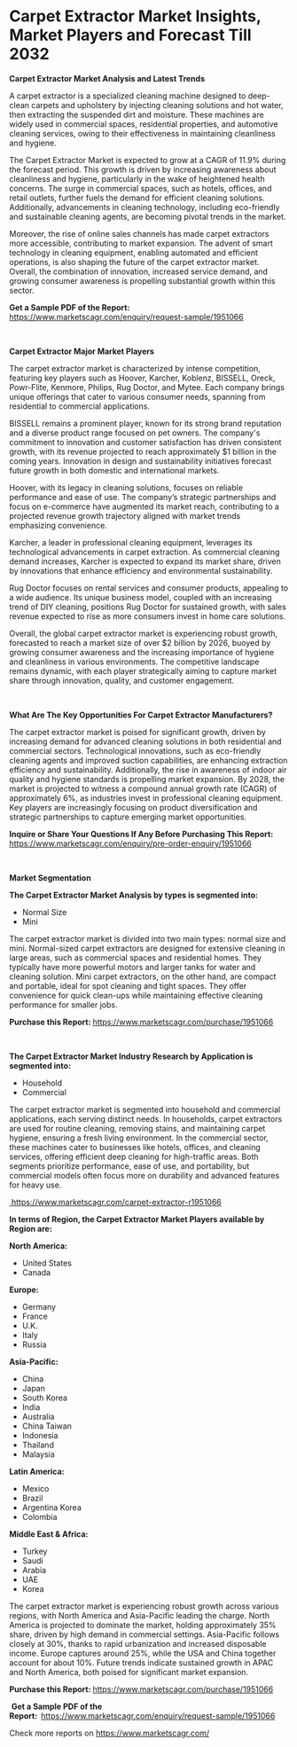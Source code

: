 <p><h1>Carpet Extractor Market Insights, Market Players and Forecast Till 2032</h1></p><p><strong>Carpet Extractor Market Analysis and Latest Trends</strong></p>
<p><p>A carpet extractor is a specialized cleaning machine designed to deep-clean carpets and upholstery by injecting cleaning solutions and hot water, then extracting the suspended dirt and moisture. These machines are widely used in commercial spaces, residential properties, and automotive cleaning services, owing to their effectiveness in maintaining cleanliness and hygiene.</p><p>The Carpet Extractor Market is expected to grow at a CAGR of 11.9% during the forecast period. This growth is driven by increasing awareness about cleanliness and hygiene, particularly in the wake of heightened health concerns. The surge in commercial spaces, such as hotels, offices, and retail outlets, further fuels the demand for efficient cleaning solutions. Additionally, advancements in cleaning technology, including eco-friendly and sustainable cleaning agents, are becoming pivotal trends in the market. </p><p>Moreover, the rise of online sales channels has made carpet extractors more accessible, contributing to market expansion. The advent of smart technology in cleaning equipment, enabling automated and efficient operations, is also shaping the future of the carpet extractor market. Overall, the combination of innovation, increased service demand, and growing consumer awareness is propelling substantial growth within this sector.</p></p>
<p><strong>Get a Sample PDF of the Report:&nbsp;</strong> <a href="https://www.marketscagr.com/enquiry/request-sample/1951066?utm_campaign=2106&utm_medium=2&utm_source=Github&utm_content=ia&utm_term=10042025&utm_id=carpet-extractor">https://www.marketscagr.com/enquiry/request-sample/1951066</a></p>
<p>&nbsp;</p>
<p><strong>Carpet Extractor Major Market Players</strong></p>
<p><p>The carpet extractor market is characterized by intense competition, featuring key players such as Hoover, Karcher, Koblenz, BISSELL, Oreck, Powr-Flite, Kenmore, Philips, Rug Doctor, and Mytee. Each company brings unique offerings that cater to various consumer needs, spanning from residential to commercial applications.</p><p>BISSELL remains a prominent player, known for its strong brand reputation and a diverse product range focused on pet owners. The company's commitment to innovation and customer satisfaction has driven consistent growth, with its revenue projected to reach approximately $1 billion in the coming years. Innovation in design and sustainability initiatives forecast future growth in both domestic and international markets.</p><p>Hoover, with its legacy in cleaning solutions, focuses on reliable performance and ease of use. The company’s strategic partnerships and focus on e-commerce have augmented its market reach, contributing to a projected revenue growth trajectory aligned with market trends emphasizing convenience.</p><p>Karcher, a leader in professional cleaning equipment, leverages its technological advancements in carpet extraction. As commercial cleaning demand increases, Karcher is expected to expand its market share, driven by innovations that enhance efficiency and environmental sustainability.</p><p>Rug Doctor focuses on rental services and consumer products, appealing to a wide audience. Its unique business model, coupled with an increasing trend of DIY cleaning, positions Rug Doctor for sustained growth, with sales revenue expected to rise as more consumers invest in home care solutions.</p><p>Overall, the global carpet extractor market is experiencing robust growth, forecasted to reach a market size of over $2 billion by 2026, buoyed by growing consumer awareness and the increasing importance of hygiene and cleanliness in various environments. The competitive landscape remains dynamic, with each player strategically aiming to capture market share through innovation, quality, and customer engagement.</p></p>
<p>&nbsp;</p>
<p><strong>What Are The Key Opportunities For Carpet Extractor Manufacturers?</strong></p>
<p><p>The carpet extractor market is poised for significant growth, driven by increasing demand for advanced cleaning solutions in both residential and commercial sectors. Technological innovations, such as eco-friendly cleaning agents and improved suction capabilities, are enhancing extraction efficiency and sustainability. Additionally, the rise in awareness of indoor air quality and hygiene standards is propelling market expansion. By 2028, the market is projected to witness a compound annual growth rate (CAGR) of approximately 6%, as industries invest in professional cleaning equipment. Key players are increasingly focusing on product diversification and strategic partnerships to capture emerging market opportunities.</p></p>
<p><strong>Inquire or Share Your Questions If Any Before Purchasing This Report:</strong> <a href="https://www.marketscagr.com/enquiry/pre-order-enquiry/1951066?utm_campaign=2106&utm_medium=2&utm_source=Github&utm_content=ia&utm_term=10042025&utm_id=carpet-extractor">https://www.marketscagr.com/enquiry/pre-order-enquiry/1951066</a></p>
<p>&nbsp;</p>
<p><strong>Market Segmentation</strong></p>
<p><strong>The Carpet Extractor Market Analysis by types is segmented into:</strong></p>
<p><ul><li>Normal Size</li><li>Mini</li></ul></p>
<p><p>The carpet extractor market is divided into two main types: normal size and mini. Normal-sized carpet extractors are designed for extensive cleaning in large areas, such as commercial spaces and residential homes. They typically have more powerful motors and larger tanks for water and cleaning solution. Mini carpet extractors, on the other hand, are compact and portable, ideal for spot cleaning and tight spaces. They offer convenience for quick clean-ups while maintaining effective cleaning performance for smaller jobs.</p></p>
<p><strong>Purchase this Report:&nbsp;</strong><a href="https://www.marketscagr.com/purchase/1951066?utm_campaign=2106&utm_medium=2&utm_source=Github&utm_content=ia&utm_term=10042025&utm_id=carpet-extractor">https://www.marketscagr.com/purchase/1951066</a></p>
<p>&nbsp;</p>
<p><strong>The Carpet Extractor Market Industry Research by Application is segmented into:</strong></p>
<p><ul><li>Household</li><li>Commercial</li></ul></p>
<p><p>The carpet extractor market is segmented into household and commercial applications, each serving distinct needs. In households, carpet extractors are used for routine cleaning, removing stains, and maintaining carpet hygiene, ensuring a fresh living environment. In the commercial sector, these machines cater to businesses like hotels, offices, and cleaning services, offering efficient deep cleaning for high-traffic areas. Both segments prioritize performance, ease of use, and portability, but commercial models often focus more on durability and advanced features for heavy use.</p></p>
<p><a href="https://www.marketscagr.com/carpet-extractor-r1951066?utm_campaign=2106&utm_medium=2&utm_source=Github&utm_content=ia&utm_term=10042025&utm_id=carpet-extractor">&nbsp;https://www.marketscagr.com/carpet-extractor-r1951066</a></p>
<p><strong>In terms of Region, the Carpet Extractor Market Players available by Region are:</strong></p>
<p>
    <p> <strong> North America: </strong>
        <ul>
            <li>United States</li>
            <li>Canada</li>
        </ul>
        </p> 
    <p> <strong> Europe: </strong>
        <ul>
            <li>Germany</li>
            <li>France</li>
            <li>U.K.</li>
            <li>Italy</li>
            <li>Russia</li>
        </ul>
        </p> 
    <p> <strong> Asia-Pacific: </strong>
        <ul>
            <li>China</li>
            <li>Japan</li>
            <li>South Korea</li>
            <li>India</li>
            <li>Australia</li>
            <li>China Taiwan</li>
            <li>Indonesia</li>
            <li>Thailand</li>
            <li>Malaysia</li>
        </ul>
        </p> 
    <p> <strong> Latin America: </strong>
        <ul>
            <li>Mexico</li>
            <li>Brazil</li>
            <li>Argentina Korea</li>
            <li>Colombia</li>
        </ul>
        </p> 
    <p> <strong> Middle East & Africa: </strong>
        <ul>
            <li>Turkey</li>
            <li>Saudi</li>
            <li>Arabia</li>
            <li>UAE</li>
            <li>Korea</li>
        </ul>
    </p>
    </p>
<p><p>The carpet extractor market is experiencing robust growth across various regions, with North America and Asia-Pacific leading the charge. North America is projected to dominate the market, holding approximately 35% share, driven by high demand in commercial settings. Asia-Pacific follows closely at 30%, thanks to rapid urbanization and increased disposable income. Europe captures around 25%, while the USA and China together account for about 10%. Future trends indicate sustained growth in APAC and North America, both poised for significant market expansion.</p></p>
<p><strong>Purchase this Report: </strong><a href="https://www.marketscagr.com/purchase/1951066?utm_campaign=2106&utm_medium=2&utm_source=Github&utm_content=ia&utm_term=10042025&utm_id=carpet-extractor">https://www.marketscagr.com/purchase/1951066</a></p>
<p>&nbsp;<strong>Get a Sample PDF of the Report:&nbsp;&nbsp;</strong><a href="https://www.marketscagr.com/enquiry/request-sample/1951066?utm_campaign=2106&utm_medium=2&utm_source=Github&utm_content=ia&utm_term=10042025&utm_id=carpet-extractor">https://www.marketscagr.com/enquiry/request-sample/1951066</a></p>
<p><strong></strong></p>
<p>Check more reports on <a href="https://www.marketscagr.com/?utm_campaign=2106&utm_medium=2&utm_source=Github&utm_content=ia&utm_term=10042025&utm_id=carpet-extractor">https://www.marketscagr.com/</a></p>